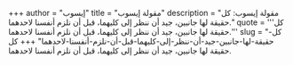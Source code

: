+++
author = "إيسوب"
title = "مقولة إيسوب"
description = "مقولة إيسوب: كل حقيقة لها جانبين، جيد أن ننظر إلى كليهما، قبل أن نلزم أنفسنا لاحدهما."
quote = '''كل حقيقة لها جانبين، جيد أن ننظر إلى كليهما، قبل أن نلزم أنفسنا لاحدهما.'''
slug = "كل-حقيقة-لها-جانبين-جيد-أن-ننظر-إلى-كليهما-قبل-أن-نلزم-أنفسنا-لاحدهما"
+++
كل حقيقة لها جانبين، جيد أن ننظر إلى كليهما، قبل أن نلزم أنفسنا لاحدهما.
